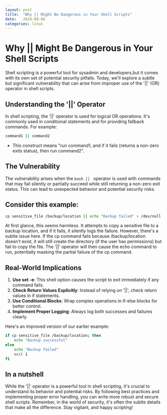 ```yaml
---
layout: post
title:  "Why || Might Be Dangerous in Your Shell Scripts"
date:   2024-08-06
categories: linux
---
```


# Why || Might Be Dangerous in Your Shell Scripts
Shell scripting is a powerful tool for sysadmin and developers,but it comes with its own set of potential security pitfalls. Today, we'll explore a subtle but significant vulnerability that can arise from improper use of the '||' (OR) operator in shell scripts.

## Understanding the '||' Operator
In shell scripting, the '||' operator is used for logical OR operations. It's commonly used in conditional statements and for providing fallback commands. For example:

```bash
command1 || command2
```
- This construct means "run command1, and if it fails (returns a non-zero exits status), then run command2".

## The Vulnerability
The vulnerability arises when the ```bash || ``` operator is used with commands that may fail silently or partially succeed while still returning a non-zero exit status. This can lead to unexpected behavior and potential security risks.

## Consider this example:

```bash
cp sensitive_file /backup/location || echo "Backup failed" > /dev/null
```

At first glance, this seems harmless. It attempts to copy a sensitive file to a backup location, and if it fails, it silently logs the failure. However, there's a subtle issue here.
If the cp command fails because /backup/location doesn't exist, it will still create the directory (if the user has permissions) but fail to copy the file. The '||' operator will then cause the echo command to run, potentially masking the partial failure of the cp command.

## Real-World Implications
1. **Use set -e**: This shell option causes the script to exit immediately if any command fails.
2. **Check Return Values Explicitly**: Instead of relying on '\|\|', check return values in if statements.
3. **Use Conditional Blocks**: Wrap complex operations in if-else blocks for better control.
4. **Implement Proper Logging**: Always log both successes and failures clearly.

Here's an improved version of our earlier example:
```bash
if cp sensitive_file /backup/location; then
    echo "Backup successful"
else
    echo "Backup failed"
    exit 1
fi
```

## In a nutshell
While the '||' operator is a powerful tool in shell scripting, it's crucial to understand its behavior and potential risks. By following best practices and implementing proper error handling, you can write more robust and secure shell scripts.
Remember, in the world of security, it's often the subtle details that make all the difference. Stay vigilant, and happy scripting!




